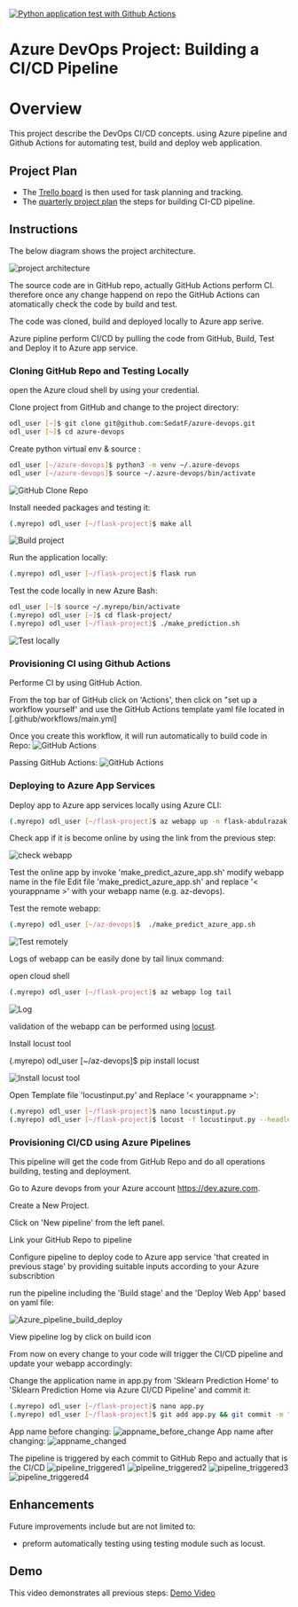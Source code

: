[![Python application test with Github Actions](https://github.com/SedatF/azure-devops/actions/workflows/main.yml/badge.svg)](https://github.com/SedatF/az-devops/actions/workflows/main.yml)

# Azure DevOps Project: Building a CI/CD Pipeline

# Overview

This project describe the DevOps CI/CD concepts. using Azure pipeline and Github Actions for automating test, build and deploy web application. 

## Project Plan

* The [Trello board](https://trello.com/invite/b/B8cu31jj/ATTI67bd7cee23a3ca45ee083bafdf637363D62E8F2B/jobs) is then used for task planning and tracking.
* The [quarterly project plan](../../raw/main/plan/CI-CD_project_plan.xlsx) the steps for building CI-CD pipeline.

## Instructions
The below diagram shows the project architecture.  

![project architecture](screen/CI_CD_Project.svg "project architecture")

The source code are in GitHub repo, actually GitHub Actions perform CI. therefore once any change happend on repo the GitHub Actions can atomatically check the code by build and test.

The code was cloned, build and deployed locally to Azure app serive.

Azure pipline perform CI/CD by pulling the code from GitHub, Build, Test and Deploy it to Azure app service.

### Cloning GitHub Repo and Testing Locally

open the Azure cloud shell by using your credential.

Clone project from GitHub and change to the project directory:
```bash
odl_user [~]$ git clone git@github.com:SedatF/azure-devops.git
odl_user [~]$ cd azure-devops
```

Create python virtual env & source :
```bash
odl_user [~/azure-devops]$ python3 -m venv ~/.azure-devops
odl_user [~/azure-devops]$ source ~/.azure-devops/bin/activate
```

![ GitHub Clone Repo](screen/github_clone.jpeg "Clone repo / GitHub Clone Repo")

Install needed packages and testing it:
```bash
(.myrepo) odl_user [~/flask-project]$ make all
```
![Build project](screen/make_all.jpg "Build project")

Run the application locally:
```bash
(.myrepo) odl_user [~/flask-project]$ flask run
```

Test the code locally in new Azure Bash:
```bash
odl_user [~]$ source ~/.myrepo/bin/activate
(.myrepo) odl_user [~]$ cd flask-project/
(.myrepo) odl_user [~/flask-project]$ ./make_prediction.sh
```

![Test locally](screen/prediction.jpeg "Test locally")

### Provisioning CI using Github Actions
Performe CI by using GitHub Action.

From the top bar of GitHub click on 'Actions', then click on "set up a workflow yourself' and use the GitHub Actions template yaml file located in  [.github/workflows/main.yml]

Once you create this workflow, it will run automatically to build code in Repo:
![GitHub Actions](screen/run_action.jpg "GitHub Actions")

Passing GitHub Actions:
![GitHub Actions](screen/passed_actions.jpeg "GitHub Actions")

### Deploying to Azure App Services
Deploy app to Azure app services locally using Azure CLI:
```bash
(.myrepo) odl_user [~/flask-project]$ az webapp up -n flask-abdulrazak --sku F1 --resource-group Azuredevops
```
Check app if it is become online by using the link from the previous step:

![check webapp](screen/Azure_running_webapp.jpeg "check webapp")

Test the online app by invoke 'make_predict_azure_app.sh'  modify webapp name in the file
Edit file 'make_predict_azure_app.sh' and replace '< yourappname >' with your webapp name (e.g. az-devops).

Test the remote webapp:
```bash
(.myrepo) odl_user [~/az-devops]$  ./make_predict_azure_app.sh
```
![Test remotely](screen/remote_prediction.jpeg "Test remotely")

Logs of webapp can be easily done by tail linux command:

open cloud shell 

```bash
(.myrepo) odl_user [~/flask-project]$ az webapp log tail
```

![Log](screen/log.jpg "Log")

validation of the webapp can be performed using [locust](https://locust.io).

Install locust tool 

(.myrepo) odl_user [~/az-devops]$ pip install locust

![Install locust tool](screen/locust_install.jpg "Install locust tool")

Open Template file 'locustinput.py' and Replace '< yourappname >':
```bash
(.myrepo) odl_user [~/flask-project]$ nano locustinput.py
(.myrepo) odl_user [~/flask-project]$ locust -f locustinput.py --headless -u 10 -r 3 -t 10s
```

### Provisioning CI/CD using Azure Pipelines

This pipeline will get the code from GitHub Repo and do all operations building, testing and deployment.

Go to Azure devops from your Azure account  https://dev.azure.com.

Create a New Project.

Click on 'New pipeline' from the left panel.

Link your GitHub Repo to pipeline

Configure pipeline to deploy code to Azure app service 'that created in previous stage' by providing suitable inputs according to your Azure subscribtion

run the pipeline including the 'Build stage' and the 'Deploy Web App' based on yaml file:

![Azure_pipeline_build_deploy](screen/Azure_pipeline_build_deploy.jpeg "Azure_pipeline_build_deploy")

View pipeline log by click on build icon

From now on every change to your code will trigger the CI/CD pipeline and update your webapp accordingly:

Change the application name in app.py from 'Sklearn Prediction Home' to 'Sklearn Prediction Home via Azure CI/CD Pipeline' and commit it:
```bash
(.myrepo) odl_user [~/flask-project]$ nano app.py
(.myrepo) odl_user [~/flask-project]$ git add app.py && git commit -m "Change app name" && git push
```
App name before changing:
![appname_before_change](screen/appname_before_change.jpg "appname_before_change")
App name after changing:
![appname_changed](screen/appname_changed.jpg "appname_changed")

The pipeline is triggered by each commit to GitHub Repo and actually that is the CI/CD
![pipeline_triggered1](screen/pipeline_1.jpeg "pipeline_triggered1")
![pipeline_triggered2](screen/pipeline_2.jpeg "pipeline_triggered2")
![pipeline_triggered3](screen/pipeline_3.jpeg "pipeline_triggered3")
![pipeline_triggered4](screen/pipeline_4.jpeg "pipeline_triggered4")

## Enhancements
Future improvements include but are not limited to:
* preform automatically testing using testing module such as locust.

## Demo

This video demonstrates all previous steps:
[Demo Video](https://youtu.be/lA9gZwnetEss)
